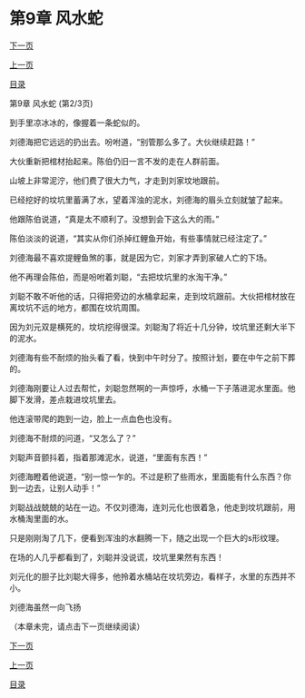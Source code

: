 <h1>第9章  风水蛇</h1>
            <div><p><a href="./0026_%E7%AC%AC9%E7%AB%A0_%E9%A3%8E%E6%B0%B4%E8%9B%87.md">下一页</a></p><p><a href="./0024_%E7%AC%AC9%E7%AB%A0_%E9%A3%8E%E6%B0%B4%E8%9B%87.md">上一页</a></p><p><a href="../">目录</a></p></div>
            <div><p>第9章  风水蛇 (第2/3页)</p><p>到手里凉冰冰的，像握着一条蛇似的。</p><p>刘德海把它远远的扔出去。吩咐道，“别管那么多了。大伙继续赶路！”</p><p>大伙重新把棺材抬起来。陈伯仍旧一言不发的走在人群前面。</p><p>山坡上非常泥泞，他们费了很大力气，才走到刘家坟地跟前。</p><p>已经挖好的坟坑里蓄满了水，望着浑浊的泥水，刘德海的眉头立刻就皱了起来。</p><p>他跟陈伯说道，“真是太不顺利了。没想到会下这么大的雨。”</p><p>陈伯淡淡的说道，“其实从你们杀掉红鲤鱼开始，有些事情就已经注定了。”</p><p>刘德海最不喜欢提鲤鱼煞的事，就是因为它，刘家才弄到家破人亡的下场。</p><p>他不再理会陈伯，而是吩咐着刘聪，“去把坟坑里的水淘干净。”</p><p>刘聪不敢不听他的话，只得把旁边的水桶拿起来，走到坟坑跟前。大伙把棺材放在离坟坑不远的地方，都围在坟坑周围。</p><p>因为刘元双是横死的，坟坑挖得很深。刘聪淘了将近十几分钟，坟坑里还剩大半下的泥水。</p><p>刘德海有些不耐烦的抬头看了看，快到中午时分了。按照计划，要在中午之前下葬的。</p><p>刘德海刚要让人过去帮忙，刘聪忽然啊的一声惊呼，水桶一下子落进泥水里面。他脚下发滑，差点栽进坟坑里去。</p><p>他连滚带爬的跑到一边，脸上一点血色也没有。</p><p>刘德海不耐烦的问道，“又怎么了？”</p><p>刘聪声音颤抖着，指着那滩泥水，说道，“里面有东西！”</p><p>刘德海瞪着他说道，“别一惊一乍的。不过是积了些雨水，里面能有什么东西？你到一边去，让别人动手！”</p><p>刘聪战战兢兢的站在一边。不仅刘德海，连刘元化也很着急，他走到坟坑跟前，用水桶淘里面的水。</p><p>只是刚刚淘了几下，便看到浑浊的水翻腾一下，随之出现一个巨大的s形纹理。</p><p>在场的人几乎都看到了，刘聪并没说谎，坟坑里果然有东西！</p><p>刘元化的胆子比刘聪大得多，他拎着水桶站在坟坑旁边，看样子，水里的东西并不小。</p><p>刘德海虽然一向飞扬</p><p>（本章未完，请点击下一页继续阅读）</p></div>
            <div><p><a href="./0026_%E7%AC%AC9%E7%AB%A0_%E9%A3%8E%E6%B0%B4%E8%9B%87.md">下一页</a></p><p><a href="./0024_%E7%AC%AC9%E7%AB%A0_%E9%A3%8E%E6%B0%B4%E8%9B%87.md">上一页</a></p><p><a href="../">目录</a></p></div>